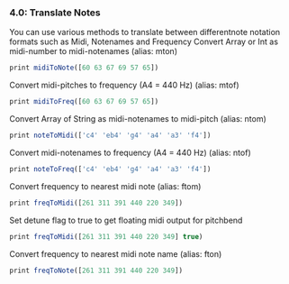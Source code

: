 
### 4.0: Translate Notes

You can use various methods to translate between differentnote notation formats such as Midi, Notenames and Frequency
Convert Array or Int as midi-number to midi-notenames (alias: mton)
```js
print midiToNote([60 63 67 69 57 65])

```
Convert midi-pitches to frequency (A4 = 440 Hz) (alias: mtof)
```js
print midiToFreq([60 63 67 69 57 65])

```
Convert Array of String as midi-notenames to midi-pitch (alias: ntom)
```js
print noteToMidi(['c4' 'eb4' 'g4' 'a4' 'a3' 'f4'])

```
Convert midi-notenames to frequency (A4 = 440 Hz) (alias: ntof)
```js
print noteToFreq(['c4' 'eb4' 'g4' 'a4' 'a3' 'f4'])

```
Convert frequency to nearest midi note (alias: ftom)
```js
print freqToMidi([261 311 391 440 220 349])

```
Set detune flag to true to get floating midi output for pitchbend
```js
print freqToMidi([261 311 391 440 220 349] true)

```
Convert frequency to nearest midi note name (alias: fton)
```js
print freqToNote([261 311 391 440 220 349])
```
